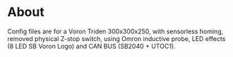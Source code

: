 # About
Config files are for a Voron Triden 300x300x250, with sensorless homing, removed physical Z-stop switch, using Omron inductive probe, LED effects (8 LED SB Voron Logo) and CAN BUS (SB2040 + UTOC1).
